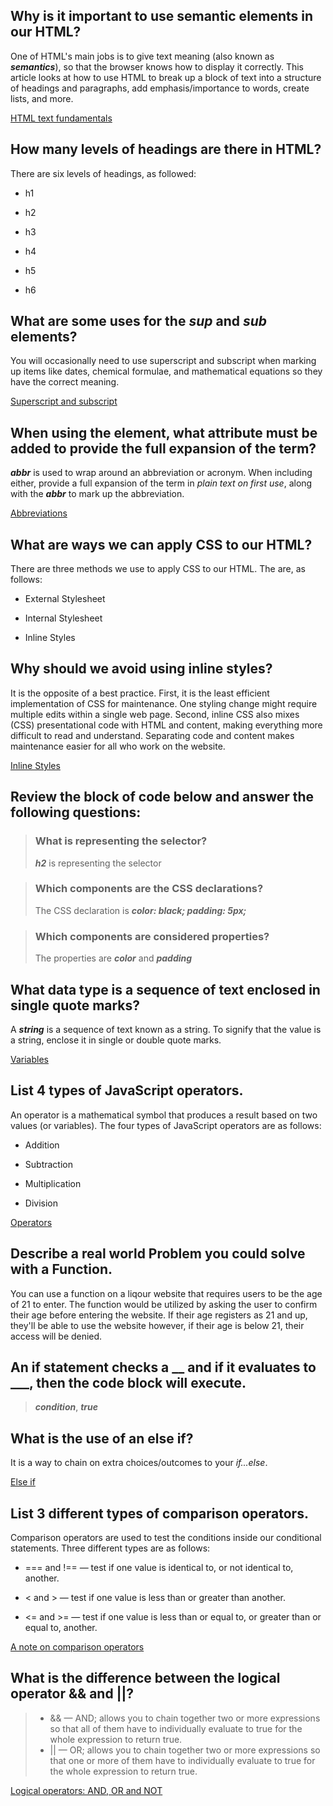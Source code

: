 ## Why is it important to use semantic elements in our HTML?
One of HTML's main jobs is to give text meaning (also known as **_semantics_**), so that the browser knows how to display it correctly. This article looks at how to use HTML to break up a block of text into a structure of headings and paragraphs, add emphasis/importance to words, create lists, and more.

[HTML text fundamentals](https://developer.mozilla.org/en-US/docs/Learn/HTML/Introduction_to_HTML)

## How many levels of headings are there in HTML?
There are six levels of headings, as followed:

- h1

- h2

- h3

- h4

- h5

- h6

## What are some uses for the _sup_ and _sub_ elements?
You will occasionally need to use superscript and subscript when marking up items like dates, chemical formulae, and mathematical equations so they have the correct meaning.

[Superscript and subscript](https://developer.mozilla.org/en-US/docs/Learn/HTML/Introduction_to_HTML/Advanced_text_formatting)


## When using the <abbr> element, what attribute must be added to provide the full expansion of the term?
**_abbr_** is used to wrap around an abbreviation or acronym. When including either, provide a full expansion of the term in _plain text on first use_, along with the **_abbr_** to mark up the abbreviation.

[Abbreviations](https://developer.mozilla.org/en-US/docs/Learn/HTML/Introduction_to_HTML/Advanced_text_formatting)

## What are ways we can apply CSS to our HTML?
There are three methods we use to apply CSS to our HTML. The are, as follows:

- External Stylesheet

- Internal Stylesheet

- Inline Styles

## Why should we avoid using inline styles?
It is the opposite of a best practice. First, it is the least efficient implementation of CSS for maintenance. One styling change might require multiple edits within a single web page. Second, inline CSS also mixes (CSS) presentational code with HTML and content, making everything more difficult to read and understand. Separating code and content makes maintenance easier for all who work on the website.

[Inline Styles](https://developer.mozilla.org/en-US/docs/Learn/CSS/First_steps/How_CSS_is_structured)

## Review the block of code below and answer the following questions:
> ### What is representing the selector?
  >**_h2_** is representing the selector
  
> ### Which components are the CSS declarations?
  >The CSS declaration is **_color: black; padding: 5px;_**

> ### Which components are considered properties?
  >The properties are **_color_** and **_padding_**
  
## What data type is a sequence of text enclosed in single quote marks?
A **_string_** is a sequence of text known as a string. To signify that the value is a string, enclose it in single or double quote marks.

[Variables](https://developer.mozilla.org/en-US/docs/Learn/Getting_started_with_the_web/JavaScript_basics)

## List 4 types of JavaScript operators.
An operator is a mathematical symbol that produces a result based on two values (or variables). The four types of JavaScript operators are as follows:

- Addition

- Subtraction

- Multiplication

- Division

[Operators](https://developer.mozilla.org/en-US/docs/Learn/Getting_started_with_the_web/JavaScript_basics)


## Describe a real world Problem you could solve with a Function.
You can use a function on a liqour website that requires users to be the age of 21 to enter. The function would be utilized by asking the user to confirm their age before entering the website. If their age registers as 21 and up, they'll be able to use the website however, if their age is below 21, their access will be denied.


## An if statement checks a __ and if it evaluates to ___, then the code block will execute.
> **_condition_**, **_true_**

## What is the use of an else if?
It is a way to chain on extra choices/outcomes to your _if...else_. 

[Else if](https://developer.mozilla.org/en-US/docs/Learn/JavaScript/Building_blocks/conditionals)

## List 3 different types of comparison operators.
Comparison operators are used to test the conditions inside our conditional statements. Three different types are as follows:

- === and !== — test if one value is identical to, or not identical to, another.

- < and > — test if one value is less than or greater than another. 

- <= and >= — test if one value is less than or equal to, or greater than or equal to, another.

[A note on comparison operators](https://developer.mozilla.org/en-US/docs/Learn/JavaScript/Building_blocks/conditionals)

## What is the difference between the logical operator && and ||?
> - && — AND; allows you to chain together two or more expressions so that all of them have to individually evaluate to true for the whole expression to return true.
> - || — OR; allows you to chain together two or more expressions so that one or more of them have to individually evaluate to true for the whole expression to return true.

[Logical operators: AND, OR and NOT](https://developer.mozilla.org/en-US/docs/Learn/JavaScript/Building_blocks/conditionals)


